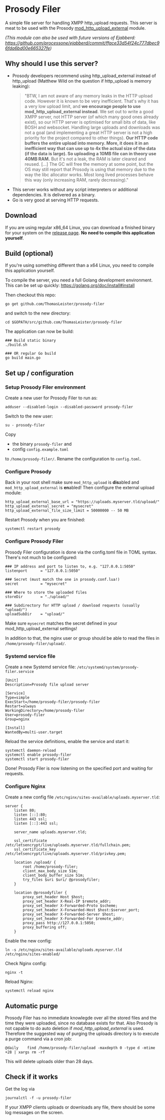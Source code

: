 # Prosody Filer

A simple file server for handling XMPP http_upload requests. This server is meat to be used with the Prosody [mod_http_upload_external](https://modules.prosody.im/mod_http_upload_external.html) module.

*(This module can also be used with future versions of Ejabberd: https://github.com/processone/ejabberd/commit/fface33d54f24c777dbec96fda6bd00e665327fe)*

## Why should I use this server?

* Prosody developers recommend using http_upload_external instead of http_upload (Matthew Wild on the question if http_upload is memory leaking):
    > "BTW, I am not aware of any memory leaks in the HTTP upload code. However it is known to be very inefficient.
    > That's why it has a very low upload limit, and **we encourage people to use mod_http_upload_external instead**.
    > We set out to write a good XMPP server, not  HTTP server (of which many good ones already exist), so our HTTP server is optimised for small bits of data, like BOSH and websocket.
    > Handling large uploads and downloads was not a goal (and implementing a great HTTP server is not a high priority for the project compared to other things).
    > **Our HTTP code buffers the entire upload into memory.
    > More, it does it in an inefficient way that can use up to 4x the actual size of the data (if the data is large).
    > So uploading a 10MB file can in theory use 40MB RAM.**
    > But it's not a leak, the RAM is later cleared and reused. [...]
    > The GC will free the memory at some point, but the OS may still report that Prosody is using that memory due to the way the libc allocator works.
    > Most long lived processes behave this way (only increasing RAM, rarely decreasing)."
* This server works without any script interpreters or additional dependencies. It is delivered as a binary.
* Go is very good at serving HTTP requests.


## Download

If you are using regular x86_64 Linux, you can download a finished binary for your system on the [release page](https://github.com/ThomasLeister/prosody-filer/releases). **No need to compile this application yourself**.


## Build (optional)

If you're using something different than a x64 Linux, you need to compile this application yourself.

To compile the server, you need a full Golang development environment. This can be set up quickly: https://golang.org/doc/install#install

Then checkout this repo:

    go get github.com/ThomasLeister/prosody-filer

and switch to the new directory:

    cd $GOPATH/src/github.com/ThomasLeister/prosody-filer

The application can now be build:

    ### Build static binary
    ./build.sh

    ### OR regular Go build
    go build main.go


## Set up / configuration


### Setup Prosody Filer environment

Create a new user for Prosody Filer to run as:

    adduser --disabled-login --disabled-password prosody-filer

Switch to the new user:

    su - prosody-filer

Copy

* the binary ```prosody-filer``` and
* config ```config.example.toml```

to ```/home/prosody-filer/```. Rename the configuration to ```config.toml```.


### Configure Prosody

Back in your root shell make sure ```mod_http_upload``` is **dis**abled and ```mod_http_upload_external``` is **en**abled! Then configure the external upload module:

```
http_upload_external_base_url = "https://uploads.myserver.tld/upload/"
http_upload_external_secret = "mysecret"
http_upload_external_file_size_limit = 50000000 -- 50 MB
```

Restart Prosody when you are finished:

    systemctl restart prosody

### Configure Prosody Filer

Prosody Filer configuration is done via the config.toml file in TOML syntax. There's not much to be configured:

```
### IP address and port to listen to, e.g. "127.0.0.1:5050"
listenport      = "127.0.0.1:5050"

### Secret (must match the one in prosody.conf.lua!)
secret          = "mysecret"

### Where to store the uploaded files
storeDir        = "./upload/"

### Subdirectory for HTTP upload / download requests (usually "upload/")
uploadSubDir    = "upload/"
```

Make sure ```mysecret``` matches the secret defined in your mod_http_upload_external settings!

In addition to that, the nginx user or group should be able to read the files in
`/home/prosody-filer/upload/`.


### Systemd service file

Create a new Systemd service file: ```/etc/systemd/system/prosody-filer.service```

    [Unit]
    Description=Prosody file upload server

    [Service]
    Type=simple
    ExecStart=/home/prosody-filer/prosody-filer
    Restart=always
    WorkingDirectory=/home/prosody-filer
    User=prosody-filer
    Group=nginx

    [Install]
    WantedBy=multi-user.target

Reload the service definitions, enable the service and start it:

    systemctl daemon-reload
    systemctl enable prosody-filer
    systemctl start prosody-filer

Done! Prosody Filer is now listening on the specified port and waiting for requests.



### Configure Nginx

Create a new config file ```/etc/nginx/sites-available/uploads.myserver.tld```:

    server {
        listen 80;
        listen [::]:80;
        listen 443 ssl;
        listen [::]:443 ssl;

        server_name uploads.myserver.tld;

        ssl_certificate /etc/letsencrypt/live/uploads.myserver.tld/fullchain.pem;
        ssl_certificate_key /etc/letsencrypt/live/uploads.myserver.tld/privkey.pem;

        location /upload/ {
            root /home/prosody-filer;
            client_max_body_size 51m;
            client_body_buffer_size 51m;
            try_files $uri $uri/ @prosodyfiler;
        }

        location @prosodyfiler {
            proxy_set_header Host $host;
            proxy_set_header X-Real-IP $remote_addr;
            proxy_set_header X-Forwarded-Proto $scheme;
            proxy_set_header X-Forwarded-Host $host:$server_port;
            proxy_set_header X-Forwarded-Server $host;
            proxy_set_header X-Forwarded-For $remote_addr;
            proxy_pass http://127.0.0.1:5050;
            proxy_buffering off;
        }

Enable the new config:

    ln -s /etc/nginx/sites-available/uploads.myserver.tld /etc/nginx/sites-enabled/

Check Nginx config:

    nginx -t

Reload Nginx:

    systemctl reload nginx



## Automatic purge

Prosody Filer has no immediate knowlegde over all the stored files and the time they were uploaded, since no database exists for that. Also Prosody is not capable to do auto deletion if *mod_http_upload_external* is used. Therefore the suggested way of purging the uploads directory is to execute a purge command via a cron job:

    @daily    find /home/prosody-filer/upload -maxdepth 0 -type d -mtime +28 | xargs rm -rf

This will delete uploads older than 28 days.


## Check if it works

Get the log via

    journalctl -f -u prosody-filer

If your XMPP clients uploads or downloads any file, there should be some log messages on the screen.
